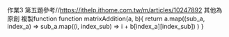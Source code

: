 作業3
第五題參考//https://ithelp.ithome.com.tw/m/articles/10247892
其他為原創
複製function
  function matrixAddition(a, b){
  return a.map((sub_a, index_a) => 
    sub_a.map((i, index_sub) => i + b[index_a][index_sub])
  )
}
